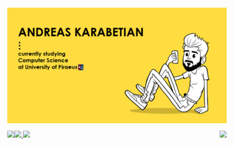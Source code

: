 ![me](https://github.com/adreaskar/adreaskar/blob/master/resources/1.jpg?raw=true)

<a href="https://github.com/adreaskar">

  <img align="right" height="180em" src="https://github-readme-stats.vercel.app/api?username=adreaskar&&show_icons=true&title_color=ffdc40&icon_color=ffdc40&text_color=ffffff&bg_color=151515">

  <img height="180em" src = "https://github-readme-stats.vercel.app/api/top-langs/?username=adreaskar&theme=buefy&layout=compact&title_color=ffdc40&bg_color=151515&text_color=FFFEFE">

</a>


<a href="https://github.com/adreaskar/Custom-browser-CSS-scripts">
  <img align="left" src="https://github-readme-stats.vercel.app/api/pin/?username=adreaskar&repo=Custom-browser-CSS-scripts&theme=dracula" />
</a>
<a href="https://github.com/adreaskar/MovieFlix2020-gr">
  <img  src="https://github-readme-stats.vercel.app/api/pin/?username=adreaskar&repo=MovieFlix2020-gr&theme=dracula" />
</a>

<!--
**adreaskar/adreaskar** is a ✨ _special_ ✨ repository because its `README.md` (this file) appears on your GitHub profile.

Here are some ideas to get you started:

- 🌱 I’m currently learning  ...
- 🔭 I’m currently working on ...
- 👯 I’m looking to collaborate on ...
- 🤔 I’m looking for help with ...
- 💬 Ask me about ...
- 📫 How to reach me: ...
- 😄 Pronouns: ...
- ⚡ Fun fact: ...

-->
